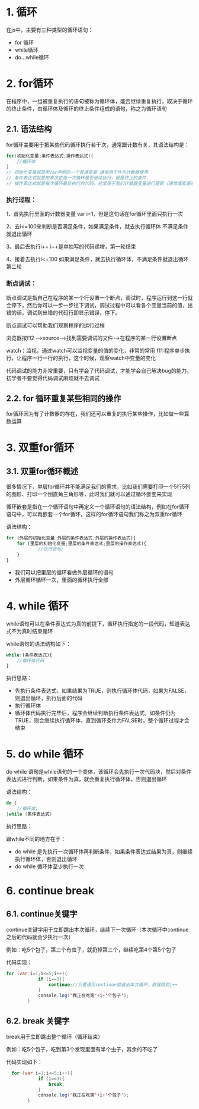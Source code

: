 # 1. 循环
在js中，主要有三种类型的循环语句：
- for 循环
- while循环
- do...while循环



# 2. for循环
在程序中，一组被重复执行的语句被称为循环体，能否继续重复执行，取决于循环的终止条件，由循环体及循环的终止条件组成的语句，称之为循环语句

## 2.1. 语法结构
for循环主要用于把某些代码循环执行若干次，通常跟计数有关，其语法结构是：

```java
for(初始化变量;条件表达式;操作表达式){
    //循环体
}
// 初始化变量就是用var声明的一个普通变量 通常用于作为计数器使用
// 条件表达式就是用来决定每一次循环是否继续执行，就是终止的条件
// 操作表达式就是每次循环最后执行的代码，经常用于我们计数器变量进行更新（递增或者递减）
```
### 执行过程：
1、首先执行里面的计数器变量 var i=1，但是这句话在for循环里面只执行一次

2、去i<=100来判断是否满足条件，如果满足条件，就去执行循环体 不满足条件就退出循环

3、最后去执行i++ i++是单独写的代码递增，第一轮结束

4、接着去执行i<=100 如果满足条件，就去执行循环体，不满足条件就退出循环 第二轮

### 断点调试：
断点调试是指自己在程序的某一个行设置一个断点，调试时，程序运行到这一行就会停下，然后你可以一步一步往下调试，调试过程中可以看各个变量当前的值，出错的话，调试到出错的代码行即显示错误，停下。

断点调试可以帮助我们观察程序的运行过程

浏览器按f12 -->source-->找到需要调试的文件-->在程序的某一行设置断点

watch：监视，通过watch可以监视变量的值的变化，非常的常用
f11:程序单步执行，让程序一行一行的执行，这个时候，观察watch中变量的变化

代码调试的能力非常重要，只有学会了代码调试，才能学会自己解决bug的能力。初学者不要觉得代码调试麻烦就不去调试


## 2.2. for 循环重复某些相同的操作
for循环因为有了计数器的存在，我们还可以重复的执行某些操作，比如做一些算数运算



# 3. 双重for循环
## 3.1. 双重for循环概述
很多情况下，单层for循环并不能满足我们的需求，比如我们需要打印一个5行5列的图形、打印一个倒直角三角形等，此时我们就可以通过循环嵌套来实现

循环嵌套是指在一个循环语句中再定义一个循环语句的语法结构，例如在for循环语句中，可以再嵌套一个for循环，这样的for循环语句我们称之为双重for循环

语法结构：
```javascript
for (外层的初始化变量;外层的条件表达式;外层的操作表达式){
    for (里层的初始化变量;里层的条件表达式;里层的操作表达式){
            //执行语句;
    }
}
```
- 我们可以把里层的循环看做外层循环的语句
- 外层循环循环一次，里面的循环执行全部



# 4. while 循环
while语句可以在条件表达式为真的前提下，循环执行指定的一段代码，知道表达式不为真时结束循环

while语句的语法结构如下：
```javascript
while:(条件表达式){
    //循环体代码
}
```
执行思路：
- 先执行条件表达式，如果结果为TRUE，则执行循环体代码，如果为FALSE，则退出循环，执行后面的代码
- 执行循环体
- 循环体代码执行完毕后，程序会继续判断执行条件表达式，如条件仍为TRUE，则会继续执行循环体，直到循环条件为FALSE时，整个循环过程才会结束



# 5. do while 循环
do while 语句是while语句的一个变体，该循环会先执行一次代码块，然后对条件表达式进行判断，如果条件为真，就会重复执行循环体，否则退出循环

语法结构：
```java
do {
    //循环体;
}while (条件表达式)
```
执行思路：

跟while不同的地方在于：
- do while 是先执行一次循环体再判断条件，如果条件表达式结果为真，则继续执行循环体，否则退出循环
- do while 循环体至少执行一次



# 6. continue break
## 6.1. continue关键字
continue关键字用于立即跳出本次循环，继续下一次循环（本次循环中continue之后的代码就会少执行一次）

例如：吃5个包子，第三个有虫子，就扔掉第三个，继续吃第4个第5个包子

代码实现：
```java
for (var i=1;i<=5;i++){
            if (i==3){
                continue;//只要遇见continue就退出本次循环，直接跳到i++
            }
            console.log('我正在吃第'+i+'个包子');
        }
```

## 6.2. break 关键字
break用于立即跳出整个循环（循环结束）

例如：吃5个包子，吃到第3个发现里面有半个虫子，其余的不吃了

代码实现如下：
```java
  for (var i=1;i<=5;i++){
            if (i==3){
                break;
            }
            console.log('我正在吃第'+i+'个包子');
        }
```
